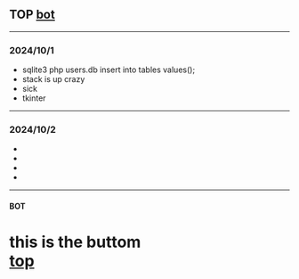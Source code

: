 ## TOP [bot](#bot)
---
### 2024/10/1
- sqlite3 php users.db insert into tables values();
- stack is up crazy
- sick 
- tkinter
---
### 2024/10/2
-
-
-
-
---
#### BOT    
this is the buttom   
[top](#top)
===========
